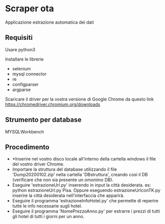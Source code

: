 # Scraper ota
Applicazione estrazione automatica dei dati
## Requisiti
Usare python3

Installare le librerie

- selenium
- mysql connector
- re
- configparser
- argparse

Scaricare il driver per la vostra versione di Google Chrome da questo link https://chromedriver.chromium.org/downloads

## Strumento per database
MYSQLWorkbench
## Procedimento
- *Inserire nel vostro disco locale all'interno della cartella windows il file del vostro driver Chrome.
- Importare la struttura del database utilizzando il file 'Dump20200102.zip' nella cartella 'DBstruttura', creando così il DB (verificare che non sia presente un omonimo DB).
- Eseguire 'estrazioneUrl.py' inserendo in input la città desiderata. es: python estrazioneUrl.py Pisa. Oppure eseguendo estrazioneUrlconTK.py inserire la città desiderata nell'interfaccia che apparirà.
- Eseguire il programma 'estrazioneInfoHotel.py' che permette di reperire tutte le info necessarie sugli hotel.
- Eseguire il programma 'NomePrezzoAnno.py' per estrarre i prezzi di tutti gli hotel di tutti i giorni per un anno.
